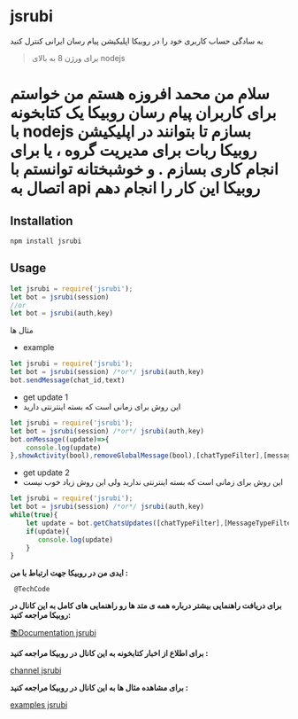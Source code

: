 # jsrubi

به سادگی حساب کاربری خود را در روبیکا اپلیکیشن پیام رسان ایرانی کنترل کنید

> برای ورژن 8 به بالای nodejs

# سلام من محمد افروزه هستم من خواستم برای کاربران پیام رسان روبیکا یک کتابخونه با nodejs بسازم تا بتوانند در اپلیکیشن روبیکا ربات برای مدیریت گروه ، یا برای انجام کاری بسازم . و خوشبختانه توانستم با اتصال به api روبیکا این کار را انجام دهم

## Installation

    npm install jsrubi

## Usage


```js
let jsrubi = require('jsrubi');
let bot = jsrubi(session)
//or
let bot = jsrubi(auth,key)
```


مثال ها

* example


```js
let jsrubi = require('jsrubi');
let bot = jsrubi(session) /*or*/ jsrubi(auth,key)
bot.sendMessage(chat_id,text)
```

* get update 1
* این روش برای زمانی است که بسته اینترنتی دارید


```js
let jsrubi = require('jsrubi');
let bot = jsrubi(session) /*or*/ jsrubi(auth,key)
bot.onMessage((update)=>{
    console.log(update)
},showActivity(bool),removeGlobalMessage(bool),[chatTypeFilter],[messageTypeFilter],[chatFilter guid chat])
```

* get update 2
* این روش برای زمانی است که بسته اینترنتی ندارید ولی این روش زیاد خوب نیست


```js
let jsrubi = require('jsrubi');
let bot = jsrubi(session) /*or*/ jsrubi(auth,key)
while(true){
    let update = bot.getChatsUpdates([chatTypeFilter],[MessageTypeFilter],[chatFilter guid chat])
    if(update){
       console.log(update) 
    }
}
```


**ایدی من در روبیکا جهت ارتباط با من :**


```
 @TechCode
```


**برای دریافت راهنمایی بیشتر درباره همه ی متد ها رو راهنمایی های کامل به این کانال در روبیکا مراجعه کنید:**



[📚Documentation jsrubi](https://rubika.ir/docsJsrubi)


**برای اطلاع از اخبار کتابخونه به این کانال در روبیکا مراجعه کنید :**



[channel jsrubi](https://rubika.ir/JsRubiLib)



**برای مشاهده مثال ها به این کانال در روبیکا مراجعه کنید :**



[examples jsrubi](https://rubika.ir/jsrubiexamples)
